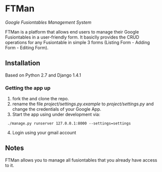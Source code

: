 # FTMan

_Google Fusiontables Management System_

FTMan is a platform that allows end users to manage their Google Fusiontables in a user-friendly form. It basiclly provides the CRUD operations for any Fusiontable in simple 3 forms (Listing Form - Adding Form - Editing Form).

## Installation

Based on Python 2.7 and Django 1.4.1

### Getting the app up

1. fork the and clone the repo.
3. rename the file *project/settings.py.example* to *project/settings.py* and change the credentials of your Google App. 
3. Start the app using under development via:

```
 ./manage.py runserver 127.0.0.1:8000 --settings=settings
```

4. Login using your gmail account

## Notes

FTMan allows you to manage all fusiontables that you already have access to it.
